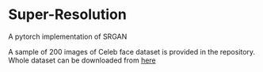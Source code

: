# Super-Resolution
A pytorch implementation of SRGAN

A sample of 200 images of Celeb face dataset is provided in the repository. Whole dataset can be downloaded from [here](https://www.kaggle.com/jessicali9530/celeba-dataset/downloads/celeba-dataset.zip/2)
